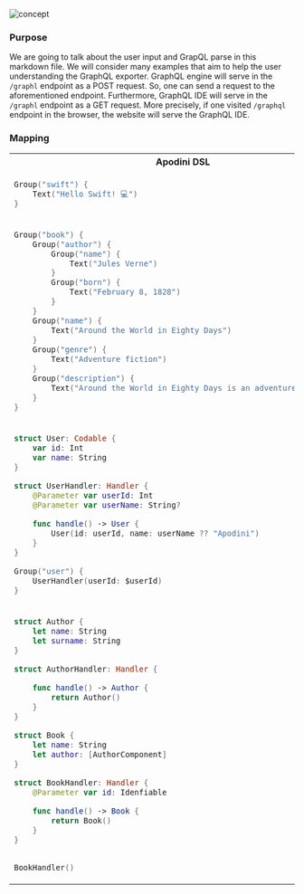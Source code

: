 ![concept](https://apodini.github.io/resources/markdown-labels/document_type_concept.svg)

### Purpose

We are going to talk about the user input and GrapQL parse in this markdown file. We will consider many examples that
aim to help the user understanding the GraphQL exporter. GraphQL engine will serve in the `/graphl` endpoint as a POST
request. So, one can send a request to the aforementioned endpoint. Furthermore, GraphQL IDE will serve in the `/graphl`
endpoint as a GET request. More precisely, if one visited `/graphql` endpoint in the browser, the website will serve the
GraphQL IDE.

### Mapping

<table>
<tr>
<th>Apodini DSL</th>
<th>GraphQL Schema</th>
</tr>
<tr>
<td>

```swift
Group("swift") {
    Text("Hello Swift! 💻")
}
```

</td>
<td>

```graphql  
type Query {
   swift: String!
}
```

</td>
</tr>
<tr>
<td>

```swift
Group("book") {
    Group("author") {
        Group("name") {
            Text("Jules Verne")
        }
        Group("born") {
            Text("February 8, 1828")
        }
    }
    Group("name") {
        Text("Around the World in Eighty Days")
    }
    Group("genre") {
        Text("Adventure fiction")
    }
    Group("description") {
        Text("Around the World in Eighty Days is an adventure novel ...")
    }
}
```

</td>
<td>

```graphql  
type Author {
    name: String!
    born: String!
}

type Book {
  author: Author!
  name: String!
  genre: String!
  description: String!
}

type Query {
  Book() : Book 
  Author() : Author 
}
```

</td>
</tr>
<tr>
<td>

```swift
struct User: Codable {
    var id: Int
    var name: String
}

struct UserHandler: Handler {
    @Parameter var userId: Int
    @Parameter var userName: String?

    func handle() -> User {
        User(id: userId, name: userName ?? "Apodini")
    }
}

Group("user") {
    UserHandler(userId: $userId)
}
```

</td>
<td>

```graphql  
type User {
    userId: Int!
    userName: String
}

type Query {
  User(userId: Int!, userName: String) : User 
}
```

</td>
</tr>
<tr>
<td>

```swift
struct Author {
    let name: String
    let surname: String
}

struct AuthorHandler: Handler {

    func handle() -> Author {
        return Author()
    }
}

struct Book {
    let name: String
    let author: [AuthorComponent]
}

struct BookHandler: Handler {
    @Parameter var id: Idenfiable

    func handle() -> Book {
        return Book()
    }
}


BookHandler() 
```

</td>
<td>

```graphql  
type Author {
    name: String!
    surname: String!
}

type Book {
    id: ID!
    author: [Author]!
    name: String!

}

type Query {
    Book() : Book 
    Author() : Author 
}
```

</td>
</tr>
</table>
